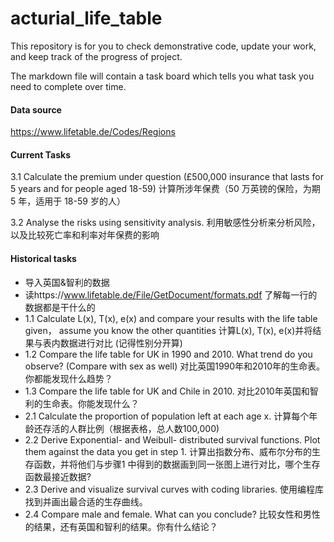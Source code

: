 # acturial_life_table

This repository is for you to check demonstrative code, update your work, and keep track of the progress of project.

The markdown file will contain a task board which tells you what task you need to complete over time.
#### Data source
https://www.lifetable.de/Codes/Regions 


#### Current Tasks
3.1 Calculate the premium under question (£500,000 insurance that lasts for 5 years and for people aged 18-59) 计算所涉年保费（50 万英镑的保险，为期 5 年，适用于 18-59 岁的人）

3.2 Analyse the risks using sensitivity analysis. 利用敏感性分析来分析风险，以及比较死亡率和利率对年保费的影响


#### Historical tasks
- 导入英国&智利的数据
- 读https://www.lifetable.de/File/GetDocument/formats.pdf   了解每一行的数据都是干什么的
- 1.1 Calculate L(x), T(x), e(x) and compare your results with the life table given， assume you know the other quantities 计算L(x), T(x), e(x)并将结果与表内数据进行对比 (记得性别分开算)
- 1.2 Compare the life table for UK in 1990 and 2010. What trend do you observe? (Compare with sex as well) 对比英国1990年和2010年的生命表。你都能发现什么趋势？
- 1.3 Compare the life table for UK and Chile in 2010. 对比2010年英国和智利的生命表。你能发现什么？
- 2.1 Calculate the proportion of population left at each age x.  计算每个年龄还存活的人群比例（根据表格，总人数100,000)
- 2.2 Derive Exponential- and Weibull- distributed survival functions. Plot them against the data you get in step 1.  计算出指数分布、威布尔分布的生存函数，并将他们与步骤1 中得到的数据画到同一张图上进行对比，哪个生存函数最接近数据?
- 2.3 Derive and visualize survival curves with coding libraries. 使用编程库找到并画出最合适的生存曲线。
- 2.4 Compare male and female. What can you conclude? 比较女性和男性的结果，还有英国和智利的结果。你有什么结论？
